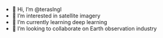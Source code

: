 - 👋 Hi, I’m @teraslngl
- 👀 I’m interested in satellite imagery
- 🌱 I’m currently learning deep learning
- 💞️ I’m looking to collaborate on Earth observation industry


<!---
teraslngl/teraslngl is a ✨ special ✨ repository because its `README.md` (this file) appears on your GitHub profile.
You can click the Preview link to take a look at your changes.
--->
